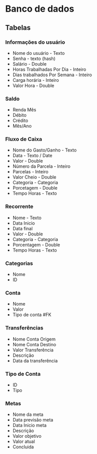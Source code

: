 # Banco de dados

## Tabelas 

### Informações do usuário
* Nome do usuário - Texto
* Senha - texto (hash)
* Salário - Double
* Horas Trabalhadas Por Dia - Inteiro
* Dias trabalhados Por Semana - Inteiro
* Carga horária - Inteiro
* Valor Hora - Double

### Saldo
* Renda Mês
* Débito
* Crédito
* Mês/Ano

### Fluxo de Caixa
* Nome do Gasto/Ganho - Texto
* Data - Texto / Date
* Valor - Double
* Número da Parcela - Inteiro
* Parcelas - Inteiro
* Valor Cheio - Double
* Categoria - Categoria
* Porcetagem - Double
* Tempo Horas - Texto

### Recorrente
* Nome - Texto
* Data Inicio
* Data final
* Valor - Double
* Categoria - Categoria
* Porcentagem - Double
* Tempo Horas - Texto

### Categorias
* Nome
* ID

### Conta
* Nome
* Valor
* Tipo de conta #FK

### Transferências
* Nome Conta Origem
* Nome Conta Destino
* Valor Transferência
* Descrição
* Data da transferência

### Tipo de Conta
* ID
* Tipo

### Metas
* Nome da meta
* Data previsão meta
* Data Inicio meta
* Descrição
* Valor objetivo
* Valor atual
* Concluida